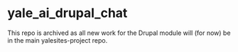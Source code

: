 # yale_ai_drupal_chat

This repo is archived as all new work for the Drupal module will (for now) be in the main yalesites-project repo.
